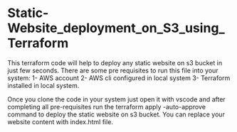 # Static-Website_deployment_on_S3_using_Terraform

This terraform code will help to deploy any static website on s3 bucket in just few seconds. There are some pre requisites to run this file into your system:
1- AWS account
2- AWS cli configured in local system
3- Terraform installed in local system.

Once you clone the code in your system just open it with vscode and after completing all pre-requisites run the terraform apply -auto-approve command to deploy the static website on s3 bucket. You can replace your website content with index.html file.

